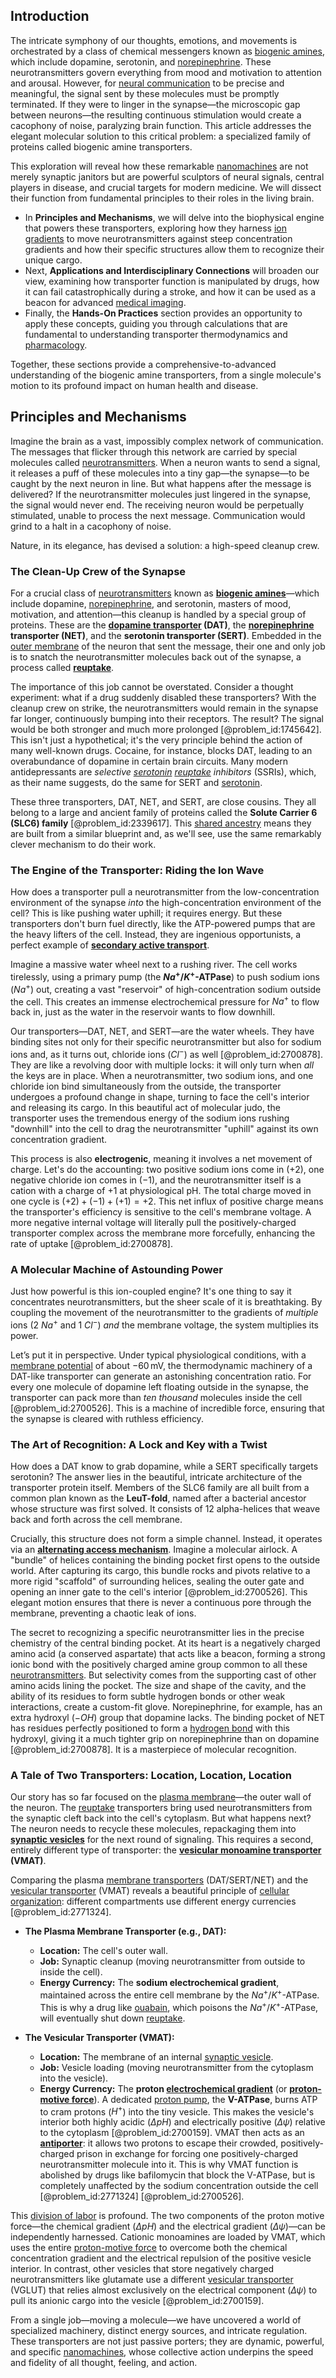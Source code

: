 ## Introduction
The intricate symphony of our thoughts, emotions, and movements is orchestrated by a class of chemical messengers known as [biogenic amines](@article_id:175792), which include dopamine, serotonin, and [norepinephrine](@article_id:154548). These neurotransmitters govern everything from mood and motivation to attention and arousal. However, for [neural communication](@article_id:169903) to be precise and meaningful, the signal sent by these molecules must be promptly terminated. If they were to linger in the synapse—the microscopic gap between neurons—the resulting continuous stimulation would create a cacophony of noise, paralyzing brain function. This article addresses the elegant molecular solution to this critical problem: a specialized family of proteins called biogenic amine transporters.

This exploration will reveal how these remarkable [nanomachines](@article_id:190884) are not merely synaptic janitors but are powerful sculptors of neural signals, central players in disease, and crucial targets for modern medicine. We will dissect their function from fundamental principles to their roles in the living brain.

*   In **Principles and Mechanisms**, we will delve into the biophysical engine that powers these transporters, exploring how they harness [ion gradients](@article_id:184771) to move neurotransmitters against steep concentration gradients and how their specific structures allow them to recognize their unique cargo.
*   Next, **Applications and Interdisciplinary Connections** will broaden our view, examining how transporter function is manipulated by drugs, how it can fail catastrophically during a stroke, and how it can be used as a beacon for advanced [medical imaging](@article_id:269155).
*   Finally, the **Hands-On Practices** section provides an opportunity to apply these concepts, guiding you through calculations that are fundamental to understanding transporter thermodynamics and [pharmacology](@article_id:141917).

Together, these sections provide a comprehensive-to-advanced understanding of the biogenic amine transporters, from a single molecule's motion to its profound impact on human health and disease.

## Principles and Mechanisms

Imagine the brain as a vast, impossibly complex network of communication. The messages that flicker through this network are carried by special molecules called [neurotransmitters](@article_id:156019). When a neuron wants to send a signal, it releases a puff of these molecules into a tiny gap—the synapse—to be caught by the next neuron in line. But what happens after the message is delivered? If the neurotransmitter molecules just lingered in the synapse, the signal would never end. The receiving neuron would be perpetually stimulated, unable to process the next message. Communication would grind to a halt in a cacophony of noise.

Nature, in its elegance, has devised a solution: a high-speed cleanup crew.

### The Clean-Up Crew of the Synapse

For a crucial class of [neurotransmitters](@article_id:156019) known as **[biogenic amines](@article_id:175792)**—which include dopamine, [norepinephrine](@article_id:154548), and serotonin, masters of mood, motivation, and attention—this cleanup is handled by a special group of proteins. These are the **[dopamine transporter](@article_id:170598) (DAT)**, the **[norepinephrine](@article_id:154548) transporter (NET)**, and the **serotonin transporter (SERT)**. Embedded in the [outer membrane](@article_id:169151) of the neuron that sent the message, their one and only job is to snatch the neurotransmitter molecules back out of the synapse, a process called **[reuptake](@article_id:170059)**.

The importance of this job cannot be overstated. Consider a thought experiment: what if a drug suddenly disabled these transporters? With the cleanup crew on strike, the neurotransmitters would remain in the synapse far longer, continuously bumping into their receptors. The result? The signal would be both stronger and much more prolonged [@problem_id:1745642]. This isn't just a hypothetical; it's the very principle behind the action of many well-known drugs. Cocaine, for instance, blocks DAT, leading to an overabundance of dopamine in certain brain circuits. Many modern antidepressants are *selective [serotonin](@article_id:174994) [reuptake](@article_id:170059) inhibitors* (SSRIs), which, as their name suggests, do the same for SERT and [serotonin](@article_id:174994).

These three transporters, DAT, NET, and SERT, are close cousins. They all belong to a large and ancient family of proteins called the **Solute Carrier 6 (SLC6) family** [@problem_id:2339617]. This [shared ancestry](@article_id:175425) means they are built from a similar blueprint and, as we'll see, use the same remarkably clever mechanism to do their work.

### The Engine of the Transporter: Riding the Ion Wave

How does a transporter pull a neurotransmitter from the low-concentration environment of the synapse *into* the high-concentration environment of the cell? This is like pushing water uphill; it requires energy. But these transporters don't burn fuel directly, like the ATP-powered pumps that are the heavy lifters of the cell. Instead, they are ingenious opportunists, a perfect example of **[secondary active transport](@article_id:144560)**.

Imagine a massive water wheel next to a rushing river. The cell works tirelessly, using a primary pump (the **$Na^+/K^+$-ATPase**) to push sodium ions ($Na^+$) out, creating a vast "reservoir" of high-concentration sodium outside the cell. This creates an immense electrochemical pressure for $Na^+$ to flow back in, just as the water in the reservoir wants to flow downhill.

Our transporters—DAT, NET, and SERT—are the water wheels. They have binding sites not only for their specific neurotransmitter but also for sodium ions and, as it turns out, chloride ions ($Cl^-$) as well [@problem_id:2700878]. They are like a revolving door with multiple locks: it will only turn when *all* the keys are in place. When a neurotransmitter, two sodium ions, and one chloride ion bind simultaneously from the outside, the transporter undergoes a profound change in shape, turning to face the cell's interior and releasing its cargo. In this beautiful act of molecular judo, the transporter uses the tremendous energy of the sodium ions rushing "downhill" into the cell to drag the neurotransmitter "uphill" against its own concentration gradient.

This process is also **electrogenic**, meaning it involves a net movement of charge. Let's do the accounting: two positive sodium ions come in ($+2$), one negative chloride ion comes in ($-1$), and the neurotransmitter itself is a cation with a charge of $+1$ at physiological pH. The total charge moved in one cycle is $(+2) + (-1) + (+1) = +2$. This net influx of positive charge means the transporter's efficiency is sensitive to the cell's membrane voltage. A more negative internal voltage will literally pull the positively-charged transporter complex across the membrane more forcefully, enhancing the rate of uptake [@problem_id:2700878].

### A Molecular Machine of Astounding Power

Just how powerful is this ion-coupled engine? It's one thing to say it concentrates neurotransmitters, but the sheer scale of it is breathtaking. By coupling the movement of the neurotransmitter to the gradients of *multiple* ions ($2$ $Na^+$ and $1$ $Cl^-$) *and* the membrane voltage, the system multiplies its power.

Let’s put it in perspective. Under typical physiological conditions, with a [membrane potential](@article_id:150502) of about $-60\,\mathrm{mV}$, the thermodynamic machinery of a DAT-like transporter can generate an astonishing concentration ratio. For every one molecule of dopamine left floating outside in the synapse, the transporter can pack more than *ten thousand* molecules inside the cell [@problem_id:2700526]. This is a machine of incredible force, ensuring that the synapse is cleared with ruthless efficiency.

### The Art of Recognition: A Lock and Key with a Twist

How does a DAT know to grab dopamine, while a SERT specifically targets serotonin? The answer lies in the beautiful, intricate architecture of the transporter protein itself. Members of the SLC6 family are all built from a common plan known as the **LeuT-fold**, named after a bacterial ancestor whose structure was first solved. It consists of 12 alpha-helices that weave back and forth across the cell membrane.

Crucially, this structure does not form a simple channel. Instead, it operates via an **[alternating access mechanism](@article_id:175288)**. Imagine a molecular airlock. A "bundle" of helices containing the binding pocket first opens to the outside world. After capturing its cargo, this bundle rocks and pivots relative to a more rigid "scaffold" of surrounding helices, sealing the outer gate and opening an inner gate to the cell's interior [@problem_id:2700526]. This elegant motion ensures that there is never a continuous pore through the membrane, preventing a chaotic leak of ions.

The secret to recognizing a specific neurotransmitter lies in the precise chemistry of the central binding pocket. At its heart is a negatively charged amino acid (a conserved aspartate) that acts like a beacon, forming a strong ionic bond with the positively charged amine group common to all these [neurotransmitters](@article_id:156019). But selectivity comes from the supporting cast of other amino acids lining the pocket. The size and shape of the cavity, and the ability of its residues to form subtle hydrogen bonds or other weak interactions, create a custom-fit glove. Norepinephrine, for example, has an extra hydroxyl ($-OH$) group that dopamine lacks. The binding pocket of NET has residues perfectly positioned to form a [hydrogen bond](@article_id:136165) with this hydroxyl, giving it a much tighter grip on norepinephrine than on dopamine [@problem_id:2700878]. It is a masterpiece of molecular recognition.

### A Tale of Two Transporters: Location, Location, Location

Our story has so far focused on the [plasma membrane](@article_id:144992)—the outer wall of the neuron. The [reuptake](@article_id:170059) transporters bring used neurotransmitters from the synaptic cleft back into the cell's cytoplasm. But what happens next? The neuron needs to recycle these molecules, repackaging them into **[synaptic vesicles](@article_id:154105)** for the next round of signaling. This requires a second, entirely different type of transporter: the **[vesicular monoamine transporter](@article_id:188690) (VMAT)**.

Comparing the plasma [membrane transporters](@article_id:171731) (DAT/SERT/NET) and the [vesicular transporter](@article_id:176962) (VMAT) reveals a beautiful principle of [cellular organization](@article_id:147172): different compartments use different energy currencies [@problem_id:2771324].

*   **The Plasma Membrane Transporter (e.g., DAT):**
    *   **Location:** The cell's outer wall.
    *   **Job:** Synaptic cleanup (moving neurotransmitter from outside to inside the cell).
    *   **Energy Currency:** The **sodium electrochemical gradient**, maintained across the entire cell membrane by the $Na^+/K^+$-ATPase. This is why a drug like [ouabain](@article_id:195611), which poisons the $Na^+/K^+$-ATPase, will eventually shut down [reuptake](@article_id:170059).

*   **The Vesicular Transporter (VMAT):**
    *   **Location:** The membrane of an internal [synaptic vesicle](@article_id:176703).
    *   **Job:** Vesicle loading (moving neurotransmitter from the cytoplasm into the vesicle).
    *   **Energy Currency:** The **proton [electrochemical gradient](@article_id:146983)** (or **[proton-motive force](@article_id:145736)**). A dedicated [proton pump](@article_id:139975), the **V-ATPase**, burns ATP to cram protons ($H^+$) into the tiny vesicle. This makes the vesicle's interior both highly acidic ($\Delta pH$) and electrically positive ($\Delta\psi$) relative to the cytoplasm [@problem_id:2700159]. VMAT then acts as an **[antiporter](@article_id:137948)**: it allows two protons to escape their crowded, positively-charged prison in exchange for forcing one positively-charged neurotransmitter molecule into it. This is why VMAT function is abolished by drugs like bafilomycin that block the V-ATPase, but is completely unaffected by the sodium concentration outside the cell [@problem_id:2771324] [@problem_id:2700526].

This [division of labor](@article_id:189832) is profound. The two components of the proton motive force—the chemical gradient ($\Delta pH$) and the electrical gradient ($\Delta \psi$)—can be independently harnessed. Cationic monoamines are loaded by VMAT, which uses the entire [proton-motive force](@article_id:145736) to overcome both the chemical concentration gradient and the electrical repulsion of the positive vesicle interior. In contrast, other vesicles that store negatively charged neurotransmitters like glutamate use a different [vesicular transporter](@article_id:176962) (VGLUT) that relies almost exclusively on the electrical component ($\Delta\psi$) to pull its anionic cargo into the vesicle [@problem_id:2700159].

From a single job—moving a molecule—we have uncovered a world of specialized machinery, distinct energy sources, and intricate regulation. These transporters are not just passive porters; they are dynamic, powerful, and specific [nanomachines](@article_id:190884), whose collective action underpins the speed and fidelity of all thought, feeling, and action.